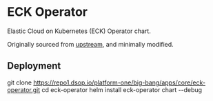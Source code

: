 # ECK Operator

Elastic Cloud on Kubernetes (ECK) Operator chart.

Originally sourced from [upstream](https://github.com/elastic/cloud-on-k8s/tree/master/deploy/eck-operator), and minimally modified.

## Deployment

git clone https://repo1.dsop.io/platform-one/big-bang/apps/core/eck-operator.git
cd eck-operator
helm install eck-operator chart --debug

